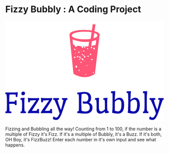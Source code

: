 # Fizzy Bubbly : A Coding Project

<img src="img/logo_small.png">

Fizzing and Bubbling all the way! Counting from 1 to 100, if the
number is a multiple of Fizzy it's Fizz.
If it's a multiple of Bubbly, it's a Buzz.
If it's both, OH Boy, it's FizzBuzz!
Enter each number in it's own input and see what happens.

